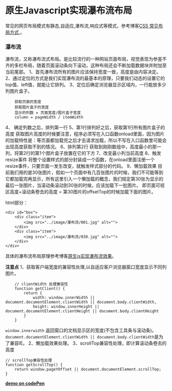 ﻿# 原生Javascript实现瀑布流布局

 常见的网页布局模式有静态,自适应,瀑布流,响应式等模式，参考博客[CSS 常见布局方式 ](http://www.sohu.com/a/168143624_274163)。
 
### 瀑布流 ###
瀑布流，又称瀑布流式布局。是比较流行的一种网站页面布局，视觉表现为参差不齐的多栏布局，随着页面滚动条向下滚动，这种布局还会不断加载数据块并附加至当前尾部。
 1、首先瀑布流所有的图片应该保持宽度一致，高度是由内容决定。
 2、通过定位的方式是我们实现瀑布流的最基本的原理，只要我们动态的设置它的top值、left值，就能让它排列。
 3、定位后确定浏览器显示区域内，一行能放多少列图片盒子。
 
        获取页面的宽度
        获取图片盒子的宽度
        显示的列数 = 页面宽度/图片盒子宽度
        column = pageWidth / itemWidth
4、 确定列数之后，排列第一行
5、第1行排列好之后，获取第1行所有图片盒子的高度
获取图片高度的时候要注意，程序必须写在入口函数onload里面，因为图片的加载特性是：等页面都加载完之后才去请求加载，所以不写在入口函数里可能会出现高度获取不到的情况。
6、排列第2行
获取到刚刚数组中，高度最小的那一列，将第2行的第1个图片盒子放置在它的下方
7、改变最小列当前高度
8、触发resize事件
将整个设置样式的部分封装成一个函数，在onload里面注册一个resize事件，只要页面一发生改变，就触发样式部分的代码。
9、懒加载效果
目前我们用的是30张图片，假如一个页面中有几百张图片的时候，我们不可能等到它都加载完再显示，所有这里引入一个懒加载的概念，我们规定第30张为显示的最后一张图片，当滚动条滚动到30张的时候，应该加载下一批图片。
即页面可视区高度+滚动条卷去的高度 = 第30图片的offsetTop的时候加载下面的图片。

html部分：

    <div id="box">
        <div class="item">
            <img src="../image/瀑布流/001.jpg" alt="">
        </div>                                                      
        <div class="item">
            <img src="../image/瀑布流/030.jpg" alt="">
        </div>
    </div>
具体的瀑布流布局原理参考博客[原生js实现瀑布流效果](https://segmentfault.com/a/1190000012621936)。

**注意点**
1、获取客户端宽度的兼容性处理,以自适应客户浏览器窗口宽度显示不同列图片。

        // clientWidth 处理兼容性
        function getClient() {
            return {
                width: window.innerWidth || document.documentElement.clientWidth || document.body.clientWidth,
                height: window.innerHeight || document.documentElement.clientHeight || document.body.clientHeight
            }
        }
`window.innerwidth` 返回窗口的文档显示区的宽度(不包含工具条与滚动条)。`document.documentElement.clientWidth || document.body.clientWidth`是为了兼容IE。
2、懒加载效果处理。
3、scrollTop兼容性处理，即计算滚动条卷去的高度

    // scrollTop兼容性处理
    function getScrollTop() {
        return window.pageYOffset || document.documentElement.scrollTop;
    }

**[demo on codePen](https://codepen.io/shirley5li/full/NymmgZ/)**


